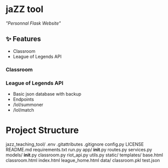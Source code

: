 
# jaZZ tool

*"Personnal Flask Website"*

## ✨ Features
- Classroom 
- League of Legends API

### Classroom

### League of Legends API

- Basic json database with backup
- Endpoints
- /lol/summoner
- /lol/match

# Project Structure

jazz_teaching_tool/
	.env
        .gitattributes
        .gitignore
        config.py
        LICENSE
        README.md
        requirements.txt
        run.py
        app/
            __init__.py
            routes.py
            services.py
            models/
                __init__.py
                classroom.py
                riot_api.py
                utils.py
            static/
            templates/
                base.html
                classroom.html
                index.html
                league_home.html
        data/
            classroom.pkl
            test.json